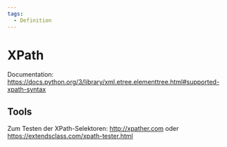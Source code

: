```yaml
---
tags:
  - Definition
---
```


# XPath

Documentation: <https://docs.python.org/3/library/xml.etree.elementtree.html#supported-xpath-syntax>

## Tools

Zum Testen der XPath-Selektoren: <http://xpather.com> oder <https://extendsclass.com/xpath-tester.html>
